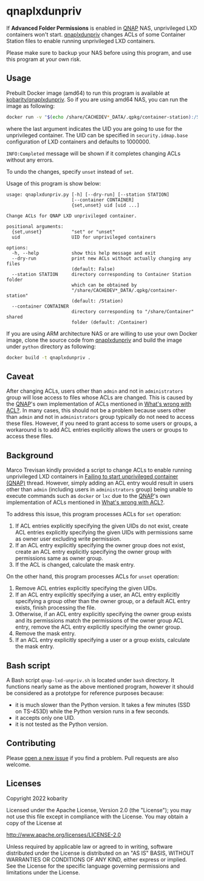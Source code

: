 qnaplxdunpriv
=============

If __Advanced Folder Permissions__ is enabled in [QNAP][] NAS, unprivileged LXD containers won't start. [qnaplxdunpriv][] changes ACLs of some Container Station files to enable running unprivileged LXD containers.

Please make sure to backup your NAS before using this program, and use this program at your own risk.

Usage
-----

Prebuilt Docker image (amd64) to run this program is available at [kobarity/qnaplxdunpriv](https://hub.docker.com/r/kobarity/qnaplxdunpriv). So if you are using amd64 NAS, you can run the image as following:

```sh
docker run -v "$(echo /share/CACHEDEV*_DATA/.qpkg/container-station):/Station" -v /share/Container:/Container --rm kobarity/qnaplxdunpriv set 1000000
```

where the last argument indicates the UID you are going to use for the unprivileged container. The UID can be specified in `security.idmap.base` configuration of LXD containers and defaults to 1000000.

`INFO:Completed` message will be shown if it completes changing ACLs without any errors.

To undo the changes, specify `unset` instead of `set`.

Usage of this program is show below:

```text
usage: qnaplxdunpriv.py [-h] [--dry-run] [--station STATION]
                        [--container CONTAINER]
                        {set,unset} uid [uid ...]

Change ACLs for QNAP LXD unprivileged container.

positional arguments:
  {set,unset}           "set" or "unset"
  uid                   UID for unprivileged containers

options:
  -h, --help            show this help message and exit
  --dry-run             print new ACLs without actually changing any files
                        (default: False)
  --station STATION     directory corresponding to Container Station folder
                        which can be obtained by
                        "/share/CACHEDEV*_DATA/.qpkg/container-station"
                        (default: /Station)
  --container CONTAINER
                        directory corresponding to "/share/Container" shared
                        folder (default: /Container)
```

If you are using ARM architecture NAS or are willing to use your own Docker image, clone the source code from [qnaplxdunpriv][] and build the image under `python` directory as following:

```sh
docker build -t qnaplxdunpriv .
```

Caveat
------

After changing ACLs, users other than `admin` and not in `administrators` group will lose access to files whose ACLs are changed. This is caused by the [QNAP][]'s own implementation of ACLs mentioned in [What's wrong with ACL?][]. In many cases, this should not be a problem because users other than `admin` and not in `administrators` group typically do not need to access these files. However, if you need to grant access to some users or groups, a workaround is to add ACL entries explicitly allows the users or groups to access these files.

Background
----------

Marco Trevisan kindly provided a script to change ACLs to enable running unprivileged LXD containers in [Failing to start unprivileged container (QNAP)][] thread. However, simply adding an ACL entry would result in users other than `admin` (including users in `administrators` group) being unable to execute commands such as `docker` or `lxc` due to the [QNAP][]'s own implementation of ACLs mentioned in [What's wrong with ACL?][].

To address this issue, this program processes ACLs for `set` operation:

1. If ACL entries explicitly specifying the given UIDs do not exist, create ACL entries explicitly specifying the given UIDs with permissions same as owner user excluding write permission.
2. If an ACL entry explicitly specifying the owner group does not exist, create an ACL entry explicitly specifying the owner group with permissions same as owner group.
3. If the ACL is changed, calculate the mask entry.

On the other hand, this program processes ACLs for `unset` operation:

1. Remove ACL entries explicitly specifying the given UIDs.
2. If an ACL entry explicitly specifying a user, an ACL entry explicitly specifying a group other than the owner group, or a default ACL entry exists, finish processing the file.
3. Otherwise, if an ACL entry explicitly specifying the owner group exists and its permissions match the permissions of the owner group ACL entry, remove the ACL entry explicitly specifying the owner group.
4. Remove the mask entry.
5. If an ACL entry explicitly specifying a user or a group exists, calculate the mask entry.

Bash script
-----------

A Bash script `qnap-lxd-unpriv.sh` is located under `bash` directory. It functions nearly same as the above mentioned program, however it should be considered as a prototype for reference purposes because:

- it is much slower than the Python version. It takes a few minutes (SSD on TS-453D) while the Python version runs in a few seconds.
- it accepts only one UID.
- it is not tested as the Python version.

Contributing
------------

Please [open a new issue](https://github.com/kobarity/qnaplxdunpriv/issues/new) if you find a problem. Pull requests are also welcome.

Licenses
--------

Copyright 2022 kobarity

Licensed under the Apache License, Version 2.0 (the "License");
you may not use this file except in compliance with the License.
You may obtain a copy of the License at

<http://www.apache.org/licenses/LICENSE-2.0>

Unless required by applicable law or agreed to in writing, software
distributed under the License is distributed on an "AS IS" BASIS,
WITHOUT WARRANTIES OR CONDITIONS OF ANY KIND, either express or implied.
See the License for the specific language governing permissions and
limitations under the License.

[qnaplxdunpriv]:https://github.com/kobarity/qnaplxdunpriv/
[QNAP]:https://www.qnap.com/
[What's wrong with ACL?]:https://forum.qnap.com/viewtopic.php?t=97402
[Failing to start unprivileged container (QNAP)]:https://discuss.linuxcontainers.org/t/failing-to-start-unprivileged-container-qnap/12235/9
